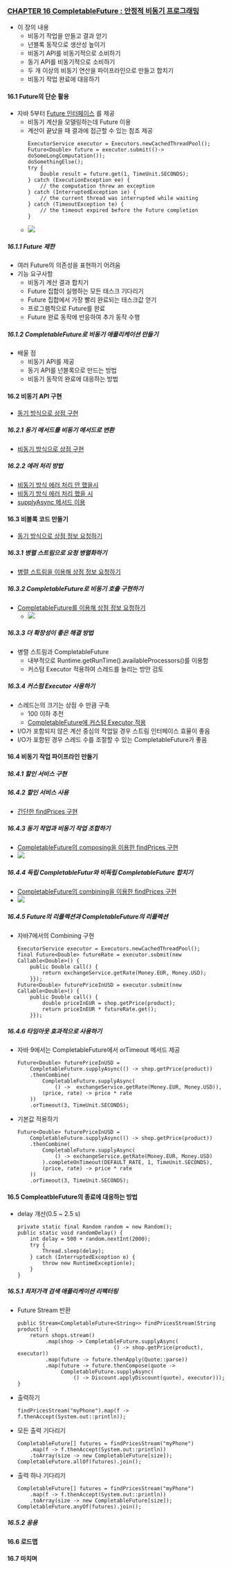 ### [CHAPTER 16 CompletableFuture : 안정적 비동기 프로그래밍](https://livebook.manning.com/book/modern-java-in-action/chapter-16/)
* 이 장의 내용
    - 비동기 작업을 만들고 결과 얻기
    - 넌블록 동작으로 생산성 높이기
    - 비동기 API를 비동기적으로 소비하기
    - 동기 API를 비동기적으로 소비하기
    - 두 개 이상의 비동기 연산을 파이프라인으로 만들고 합치기
    - 비동기 작업 완료에 대응하기

#### 16.1 Future의 단순 활용
* 자바 5부터 [Future 인터페이스](https://docs.oracle.com/javase/8/docs/api/java/util/concurrent/Future.html) 를 제공
    - 비동기 계산을 모델링하는데 Future 이용
    - 계산이 끝났을 때 결과에 접근할 수 있는 참조 제공
        ``` 
        ExecutorService executor = Executors.newCachedThreadPool();
        Future<Double> future = executor.submit(()-> doSomeLongComputation());
        doSomethingElse();
        try {
            Double result = future.get(1, TimeUnit.SECONDS);
        } catch (ExecutionException ee) {
            // the computation threw an exception
        } catch (InterruptedException ie) {
            // the current thread was interrupted while waiting
        } catch (TimeoutException te) {
            // the timeout expired before the Future completion
        }
        ```
    - ![](images/future.PNG)
##### 16.1.1 Future 제한
* 여러 Future의 의존성을 표현하기 어려움
* 기능 요구사항
    - 비동기 계산 결과 합치기
    - Future 집합이 실행하는 모든 태스크 기다리기
    - Future 집합에서 가장 빨리 완료되는 태스크값 얻기
    - 프로그램적으로 Future를 완료
    - Future 완료 동작에 반응하여 추가 동작 수행
##### 16.1.2 CompletableFuture로 비동기 애플리케이션 만들기
* 배울 점
    - 비동기 API를 제공
    - 동기 API를 넌블록으로 만드는 방법
    - 비동기 동작의 완료에 대응하는 방법
    
#### 16.2 비동기 API 구현
* [동기 방식으로 상점 구현](../../src/main/java/com/study/modern/ch16/ShopSync.java)
##### 16.2.1 동기 메서드를 비동기 메서드로 변환
* [비동기 방식으로 상점 구현](../../src/main/java/com/study/modern/ch16/ShopAsync.java)
##### 16.2.2 에러 처리 방법
* [비동기 방식 에러 처리 안 했을시](../../src/main/java/com/study/modern/ch16/ShopException.java)
* [비동기 방식 에러 처리 했을 시](../../src/main/java/com/study/modern/ch16/ShopExceptionally.java)
* [supplyAsync 메서드 이용](../../src/main/java/com/study/modern/ch16/ShopAsync.java)
#### 16.3 비블록 코드 만들기
* [동기 방식으로 상점 정보 요청하기](../../src/main/java/com/study/modern/ch16/nonblock/ShopTest.java)
##### 16.3.1 병렬 스트림으로 요청 병렬화하기
* [병렬 스트림을 이용해 상점 정보 요청하기](../../src/main/java/com/study/modern/ch16/nonblock/ShopTest.java)
##### 16.3.2 CompletableFuture로 비동기 호출 구현하기
* [CompletableFuture를 이용해 상점 정보 요청하기](../../src/main/java/com/study/modern/ch16/nonblock/ShopTest.java)
    - ![](images/sequentialVSParallel.PNG)
##### 16.3.3 더 확장성이 좋은 해결 방법
* 병렬 스트림과 CompletableFuture 
    - 내부적으로 Runtime.getRunTime().availableProcessors()를 이용함
    - 커스텀 Executor 적용하여 스레드를 늘리는 방안 검토
##### 16.3.4 커스텀 Executor 사용하기
* 스레드는의 크기는 상점 수 만큼 구축
    - 100 이하 추천
    - [CompletableFuture에 커스텀 Executor 적용](../../src/main/java/com/study/modern/ch16/nonblock/ShopTest.java)
* I/O가 포함되지 않은 계산 중심의 작업일 경우 스트림 인터페이스 효율이 좋음
* I/O가 포함된 경우 스레드 수를 조절할 수 있는 CompletableFuture가 좋음
#### 16.4 비동기 작업 파이프라인 만들기
##### 16.4.1 할인 서비스 구현
##### 16.4.2 할인 서비스 사용
* [간단한 findPrices 구현](../../src/main/java/com/study/modern/ch16/compose/BestDiscountPriceFinder.java)
##### 16.4.3 동기 작업과 비동기 작업 조합하기
* [CompletableFuture의 composing을 이용한 findPrices 구현](../../src/main/java/com/study/modern/ch16/compose/BestDiscountPriceFinder.java)
* ![](images/composing.PNG)
##### 16.4.4 독립 CompletableFutur와 비독립 CompletableFuture 합치기
* [CompletableFuture의 combining을 이용한 findPrices 구현](../../src/main/java/com/study/modern/ch16/combine/BestExchangePriceFinder.java)
* ![](images/combining.PNG)
##### 16.4.5 Future의 리플렉션과 CompletableFuture의 리플렉션
* 자바7에서의 Combining 구현
    ```
    ExecutorService executor = Executors.newCachedThreadPool();
    final Future<Double> futureRate = executor.submit(new Callable<Double>() {
        public Double call() {
            return exchangeService.getRate(Money.EUR, Money.USD);
        }});
    Future<Double> futurePriceInUSD = executor.submit(new Callable<Double>() {
        public Double call() {
            double priceInEUR = shop.getPrice(product);
            return priceInEUR * futureRate.get();
        }});
    ```
##### 16.4.6 타임아웃 효과적으로 사용하기
* 자바 9에서는 CompletableFuture에서 orTimeout 메서드 제공
    ```
    Future<Double> futurePriceInUSD =
        CompletableFuture.supplyAsync(() -> shop.getPrice(product))
        .thenCombine(
            CompletableFuture.supplyAsync(
                () ->  exchangeService.getRate(Money.EUR, Money.USD)),
            (price, rate) -> price * rate
        ))
        .orTimeout(3, TimeUnit.SECONDS);
    ```
* 기본값 적용하기
    ```
    Future<Double> futurePriceInUSD =
        CompletableFuture.supplyAsync(() -> shop.getPrice(product))
        .thenCombine(
            CompletableFuture.supplyAsync(
                () -> exchangeService.getRate(Money.EUR, Money.USD)
            ).completeOnTimeout(DEFAULT_RATE, 1, TimeUnit.SECONDS),
            (price, rate) -> price * rate
        ))
        .orTimeout(3, TimeUnit.SECONDS); 
    ```
#### 16.5 CompleatbleFuture의 종료에 대응하는 방법
* delay 개선(0.5 ~ 2.5 s)
    ```
    private static final Random random = new Random();
    public static void randomDelay() {
        int delay = 500 + random.nextInt(2000);
        try {
            Thread.sleep(delay);
        } catch (InterruptedException e) {
            throw new RuntimeException(e);
        }
    }
    ```
##### 16.5.1 최저가격 검색 애플리케이션 리팩터링
* Future Stream 반환
    ```
    public Stream<CompletableFuture<String>> findPricesStream(String product) {
        return shops.stream()
             .map(shop -> CompletableFuture.supplyAsync(
                                   () -> shop.getPrice(product), executor))
             .map(future -> future.thenApply(Quote::parse))
             .map(future -> future.thenCompose(quote ->
                  CompletableFuture.supplyAsync(
                      () -> Discount.applyDiscount(quote), executor)));
    } 
    ```
* 출력하기
    ```
    findPricesStream("myPhone").map(f -> f.thenAccept(System.out::println));
    ```
* 모든 출력 기다리기
    ```
    CompletableFuture[] futures = findPricesStream("myPhone")
        .map(f -> f.thenAccept(System.out::println))
        .toArray(size -> new CompletableFuture[size]);
    CompletableFuture.allOf(futures).join();
    ```
* 출력 하나 기다리기
    ```
    CompletableFuture[] futures = findPricesStream("myPhone")
        .map(f -> f.thenAccept(System.out::println))
        .toArray(size -> new CompletableFuture[size]);
    CompletableFuture.anyOf(futures).join();
    ```
##### 16.5.2 응용

#### 16.6 로드맵

#### 16.7 마치며